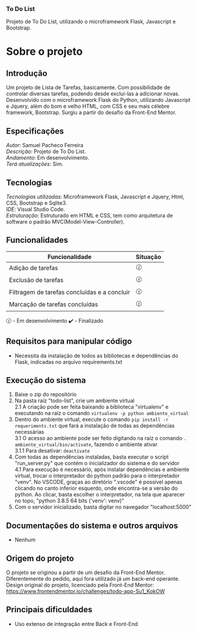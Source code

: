 ### To Do List 
Projeto de To Do List, utilizando o microframework Flask, Javascript e Bootstrap.

# Sobre o projeto

## Introdução
Um projeto de Lista de Tarefas, basicamente. Com possibilidade de controlar diversas tarefas, podendo desde excluí-las a adicionar novas. Desenvolvido com o microframework Flask do Python, utilizando Javascript e Jquery, além do bom e velho HTML, com CSS e seu mais célebre framework, Bootstrap. Surgiu a partir do desafio da Front-End Mentor.

## Especificações
*Autor*: Samuel Pacheco Ferreira    
*Descrição*: Projeto de To Do List.  
*Andamento*: Em desenvolvimento.     
*Terá atualizações*: Sim.          

## Tecnologias
*Tecnologias utilizadas*: Microframework Flask, Javascript e Jquery, Html, CSS, Bootstrap e Sqlite3.         
*IDE*: Visual Studio Code.      
*Estruturação*: Estruturado em HTML e CSS, tem como arquitetura de software o padrão MVC(Model-View-Controller).    

## Funcionalidades
| Funcionalidade | Situação |
| ----------- | ----------- |
| Adição de tarefas | :clock130: |
| Exclusão de tarefas | :clock130: |
| Filtragem de tarefas concluídas e a concluir | :clock130: |
| Marcação de tarefas concluídas | :clock130: |

:clock130: - Em desenvolvimento   :heavy_check_mark: - Finalizado

## Requisitos para manipular código
* Necessita da instalação de todos as bibliotecas e dependências do Flask, indicadas no arquivo requirements.txt 

## Execução do sistema
1. Baixe o zip do repositório
2. Na pasta raíz "todo-list", crie um ambiente virtual  
2.1 A criação pode ser feita baixando a biblioteca "virtualenv" e executando na raíz o comando `virtualenv -p python ambiente_virtual`
3. Dentro do ambiente virtual, execute o comando `pip install -r requeriments.txt` que fará a instalação de todas as dependências necessárias   
3.1 O acesso ao ambiente pode ser feito digitando na raíz o comando `. ambiente_virtual/bin/activate`, fazendo o ambiente ativar  
3.1.1 Para desativar: `deactivate`
4. Com todas as dependências instaladas, basta executar o script "run_server.py" que contém o inicializador do sistema e do servidor  
4.1 Para execução é necessário, após instalar dependências e ambiente virtual, trocar o interpretador do python padrão para o interpretador "venv". No VSCODE, graças ao diretório ".vscode" é possível apenas clicando no canto inferior esquerdo, onde encontra-se a versão do python. Ao clicar, basta escolher o interpretador, na tela que aparecer no topo, "python 3.8.5 64 bits ('venv': venv)"  
5. Com o servidor inicializado, basta digitar no navegador "localhost:5000"

## Documentações do sistema e outros arquivos
* Nenhum

## Origem do projeto
O projeto se originou a partir de um desafio da Front-End Mentor. Diferentemente do pedido, aqui fora utilizado já um back-end operante.
Design original do projeto, licenciado pela Front-End Mentor: https://www.frontendmentor.io/challenges/todo-app-Su1_KokOW

## Principais dificuldades
* Uso extenso de integração entre Back e Front-End

